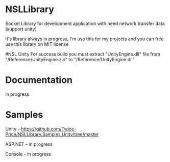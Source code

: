# NSLLibrary
Socket Library for development application with need network transfer data (support unity)

It's library always in progress, I'm use this for my projects and you can free use this library on MIT license

#NSL Unity
For success build you must extract "UnityEngine.dll" file from "/Reference/UnityEngine.zip" to "/Reference/UnityEngine.dll"

# Documentation
in progress

# Samples
Unity - https://github.com/Twice-Price/NSLLibrary.Samples.Unity/tree/master

ASP.NET - in progress

Console - in progress

